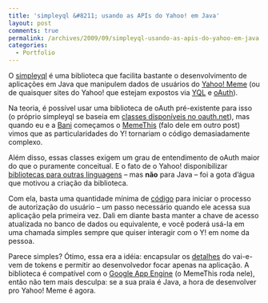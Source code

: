 ```yaml
---
title: 'simpleyql &#8211; usando as APIs do Yahoo! em Java'
layout: post
comments: true
permalink: /archives/2009/09/simpleyql-usando-as-apis-do-yahoo-em-java.html/
categories:
  - Portfolio
---
```

O [simpleyql][1] é uma biblioteca que facilita bastante o desenvolvimento de aplicações em Java que manipulem dados de usuários do [Yahoo! Meme][2] (ou de quaisquer sites do Yahoo! que estejam expostos via [YQL][3] e [oAuth][4]).

Na teoria, é possível usar uma biblioteca de oAuth pré-existente para isso (o próprio simpleyql se baseia em [classes disponíveis no oauth.net][5]), mas quando eu e a [Bani][6] começamos o [MemeThis][7] (falo dele em outro post) vimos que as particularidades do Y! tornariam o código demasiadamente complexo.

Além disso, essas classes exigem um grau de entendimento de oAuth maior do que o puramente conceitual. E o fato de o Yahoo! disponibilizar [bibliotecas para outras linguagens][8] &#8211; mas **não** para Java &#8211; foi a gota d&#8217;água que motivou a criação da biblioteca.

Com ela, basta uma quantidade mínima de [código][9] para iniciar o processo de autorização do usuário &#8211; um passo necessário quando ele acessa sua aplicação pela primeira vez. Dali em diante basta manter a chave de acesso atualizada no banco de dados ou equivalente, e você poderá usá-la em uma chamada simples sempre que quiser interagir com o Y! em nome da pessoa.

Parece simples? Ótimo, essa era a idéia: encapsular os [detalhes][10] do vai-e-vem de tokens e permitir ao desenvolvedor focar apenas na aplicação. A biblioteca é compatível com o [Google App Engine][11] (o MemeThis roda nele), então não tem mais desculpa: se a sua praia é Java, a hora de desenvolver pro Yahoo! Meme é agora.

 [1]: http://simpleyql.sourceforge.net/
 [2]: http://meme.yahoo.com
 [3]: http://developer.yahoo.com/yql/
 [4]: http://developer.yahoo.com/oauth/
 [5]: http://oauth.googlecode.com/svn/code/java/core/
 [6]: http://baniverso.com/
 [7]: http://memethis.com/
 [8]: http://developer.yahoo.com/social/sdk/
 [9]: http://sourceforge.net/apps/mediawiki/simpleyql/index.php?title=Usage
 [10]: http://developer.yahoo.com/oauth/guide/oauth-auth-flow.html
 [11]: http://appengine.google.com